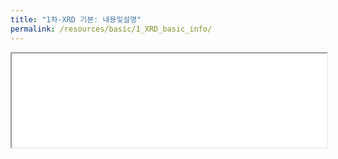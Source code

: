 ```yaml
---
title: "1차-XRD 기본: 내용및설명"
permalink: /resources/basic/1_XRD_basic_info/
---
```


<iframe src="/files/1_XRD_basic/info.pdf" width="100%"></iframe>
